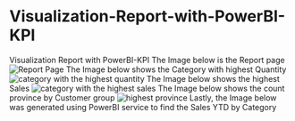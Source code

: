 # Visualization-Report-with-PowerBI-KPI
Visualization Report with PowerBI-KPI
The Image below is the Report page
![Report Page](https://github.com/user-attachments/assets/cb9dcd3e-3b39-4c46-a806-5fd00d92ce9e)
The Image below shows the Category with highest Quantity
![category with the highest quantity](https://github.com/user-attachments/assets/d98ebaf9-d273-405b-86e0-11770c1e7408)
The Image below shows the highest Sales
![category with the highest sales](https://github.com/user-attachments/assets/16544049-a1aa-46f2-ae4e-6a9fa13b912d)
The Image below shows the count province by Customer group
![highest province](https://github.com/user-attachments/assets/91324f33-3864-46bc-8348-4a25cd8b0ed1)
Lastly, the Image below was generated using PowerBI service to find the Sales YTD by Category




